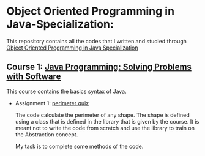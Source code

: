 # Object Oriented Programming in Java-Specialization:
This repository contains all the codes that I written and studied through [Object Oriented Programming in Java Specialization](https://www.coursera.org/specializations/object-oriented-programming)

## Course 1: [Java Programming: Solving Problems with Software](https://www.coursera.org/learn/java-programming?specialization=object-oriented-programming)
This course contains the basics syntax of Java.

- Assignment 1: [perimeter quiz](https://github.com/karim19mohamed/Object-Oriented-Programming-in-Java-Specialization/tree/main/Course%201:%20Java%20Programming:%20Solving%20Problems%20with%20Software/Assignment%201:%20perimeter_quiz)

  The code calculate the perimeter of any shape. The shape is defined using a class that is defined in the library that is given by the course. It is meant not to write the code from scratch and use the library to train on the Abstraction concept.

  My task is to complete some methods of the code.